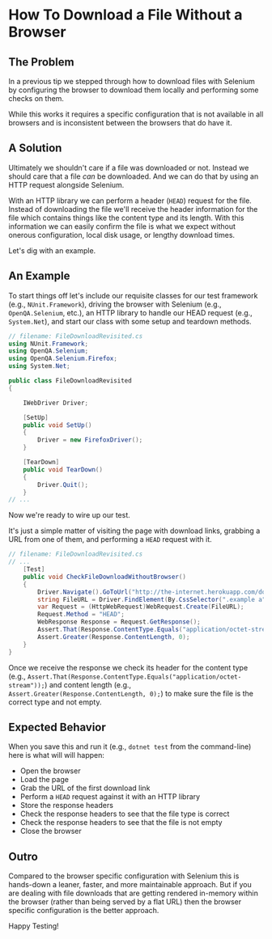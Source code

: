 # How To Download a File Without a Browser

## The Problem

In a previous tip we stepped through how to download files with Selenium by configuring the browser to download them locally and performing some checks on them.

While this works it requires a specific configuration that is not available in all browsers and is inconsistent between the browsers that do have it.

## A Solution

Ultimately we shouldn't care if a file was downloaded or not. Instead we should care that a file _can_ be downloaded. And we can do that by using an HTTP request alongside Selenium.

With an HTTP library we can perform a header (`HEAD`) request for the file. Instead of downloading the file we'll receive the header information for the file which contains things like the content type and its length. With this information we can easily confirm the file is what we expect without onerous configuration, local disk usage, or lengthy download times.

Let's dig with an example.

## An Example

To start things off let's include our requisite classes for our test framework (e.g., `NUnit.Framework`), driving the browser with Selenium (e.g., `OpenQA.Selenium`, etc.), an HTTP library to handle our HEAD request (e.g., `System.Net`), and start our class with some setup and teardown methods.

```csharp
// filename: FileDownloadRevisited.cs 
using NUnit.Framework;
using OpenQA.Selenium;
using OpenQA.Selenium.Firefox;
using System.Net;

public class FileDownloadRevisited
{

    IWebDriver Driver;

    [SetUp]
    public void SetUp()
    {
        Driver = new FirefoxDriver();
    }

    [TearDown]
    public void TearDown()
    {
        Driver.Quit();
    }
// ...
```

Now we're ready to wire up our test.

It's just a simple matter of visiting the page with download links, grabbing a URL from one of them, and performing a `HEAD` request with it.

```csharp
// filename: FileDownloadRevisited.cs
// ...
    [Test]
    public void CheckFileDownloadWithoutBrowser()
    {
        Driver.Navigate().GoToUrl("http://the-internet.herokuapp.com/download");
        string FileURL = Driver.FindElement(By.CssSelector(".example a")).GetAttribute("href");
        var Request = (HttpWebRequest)WebRequest.Create(FileURL);
        Request.Method = "HEAD";
        WebResponse Response = Request.GetResponse();
        Assert.That(Response.ContentType.Equals("application/octet-stream"));
        Assert.Greater(Response.ContentLength, 0);
    }
}
```

Once we receive the response we check its header for the content type (e.g., `Assert.That(Response.ContentType.Equals("application/octet-stream"));`) and content length (e.g., `Assert.Greater(Response.ContentLength, 0);`) to make sure the file is the correct type and not empty.

## Expected Behavior

When you save this and run it (e.g., `dotnet test` from the command-line) here is what will will happen:

+ Open the browser
+ Load the page
+ Grab the URL of the first download link
+ Perform a `HEAD` request against it with an HTTP library
+ Store the response headers
+ Check the response headers to see that the file type is correct
+ Check the response headers to see that the file is not empty
+ Close the browser

## Outro

Compared to the browser specific configuration with Selenium this is hands-down a leaner, faster, and more maintainable approach. But if you are dealing with file downloads that are getting rendered in-memory within the browser (rather than being served by a flat URL) then the browser specific configuration is the better approach.

Happy Testing!


